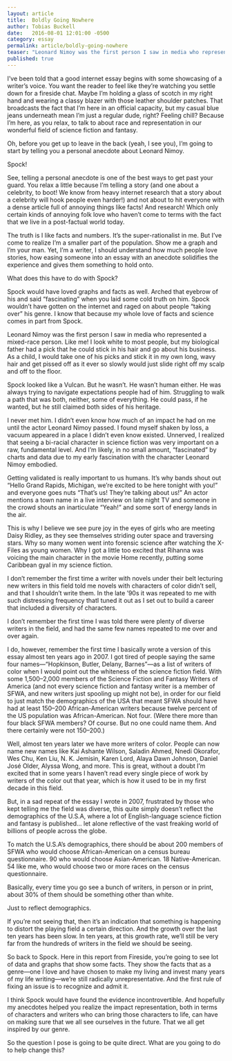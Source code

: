 ```yaml
---
layout: article
title:  Boldly Going Nowhere
author: Tobias Buckell
date:   2016-08-01 12:01:00 -0500
category: essay
permalink: article/boldly-going-nowhere
teaser: "Leonard Nimoy was the first person I saw in media who represented a mixed-race person. Like me!"
published: true
---
```

I’ve been told that a good internet essay begins with some showcasing of a writer’s voice.
You want the reader to feel like they’re watching you settle down for a fireside chat. Maybe I’m holding a glass of scotch in my right hand and wearing a classy blazer with those leather shoulder patches. That broadcasts the fact that I’m here in an official capacity, but my casual blue jeans underneath mean I’m just a regular dude, right?
Feeling chill? Because I’m here, as you relax, to talk to about race and representation in our wonderful field of science fiction and fantasy.

Oh, before you get up to leave in the back (yeah, I see you), I’m going to start by telling you a personal anecdote about Leonard Nimoy.

Spock!

See, telling a personal anecdote is one of the best ways to get past your guard. You relax a little because I’m telling a story (and one about a celebrity, to boot! We know from heavy internet research that a story about a celebrity will hook people even harder!) and not about to hit everyone with a dense article full of annoying things like facts! And research! Which only certain kinds of annoying folk love who haven’t come to terms with the fact that we live in a post-factual world today.

The truth is I like facts and numbers. It’s the super-rationalist in me. But I’ve come to realize I’m a smaller part of the population. Show me a graph and I’m your man. Yet, I’m a writer, I should understand how much people love stories, how easing someone into an essay with an anecdote solidifies the experience and gives them something to hold onto.

What does this have to do with Spock?

Spock would have loved graphs and facts as well. Arched that eyebrow of his and said “fascinating” when you laid some cold truth on him. Spock wouldn’t have gotten on the internet and raged on about people “taking over” his genre. I know that because my whole love of facts and science comes in part from Spock.

Leonard Nimoy was the first person I saw in media who represented a mixed-race person. Like me! I look white to most people, but my biological father had a pick that he could stick in his hair and go about his business. As a child, I would take one of his picks and stick it in my own long, wavy hair and get pissed off as it ever so slowly would just slide right off my scalp and off to the floor.

Spock looked like a Vulcan. But he wasn’t. He wasn’t human either. He was always trying to navigate expectations people had of him. Struggling to walk a path that was both, neither, some of everything. He could pass, if he wanted, but he still claimed both sides of his heritage.

I never met him. I didn’t even know how much of an impact he had on me until the actor Leonard Nimoy passed. I found myself shaken by loss, a vacuum appeared in a place I didn’t even know existed. Unnerved, I realized that seeing a bi-racial character in science fiction was very important on a raw, fundamental level. And I’m likely, in no small amount, “fascinated” by charts and data due to my early fascination with the character Leonard Nimoy embodied.

Getting validated is really important to us humans. It’s why bands shout out “Hello Grand Rapids, Michigan, we’re excited to be here tonight with you!” and everyone goes nuts “That’s us! They’re talking about us!” An actor mentions a town name in a live interview on late night TV and someone in the crowd shouts an inarticulate “Yeah!” and some sort of energy lands in the air.

This is why I believe we see pure joy in the eyes of girls who are meeting Daisy Ridley, as they see themselves striding outer space and traversing stars. Why so many women went into forensic science after watching the X-Files as young women. Why I got a little too excited that Rihanna was voicing the main character in the movie Home recently, putting some Caribbean gyal in my science fiction.

I don’t remember the first time a writer with novels under their belt lecturing new writers in this field told me novels with characters of color didn’t sell, and that I shouldn’t write them. In the late ’90s it was repeated to me with such distressing frequency thatI tuned it out as I set out to build a career that included a diversity of characters.

I don’t remember the first time I was told there were plenty of diverse writers in the field, and had the same few names repeated to me over and over again.

I do, however, remember the first time I basically wrote a version of this essay almost ten years ago in 2007. I got tired of people saying the same four names—“Hopkinson, Butler, Delany, Barnes”—as a list of writers of color when I would point out the whiteness of the science fiction field. With some 1,500–2,000 members of the Science Fiction and Fantasy Writers of America (and not every science fiction and fantasy writer is a member of SFWA, and new writers just spooling up might not be), in order for our field to just match the demographics of the USA that meant SFWA should have had at least 150–200 African-American writers because twelve percent of the US population was African-American. Not four. (Were there more than four black SFWA members? Of course. But no one could name them. And there certainly were not 150–200.)

Well, almost ten years later we have more writers of color. People can now name new names like Kai Ashante Wilson, Saladin Ahmed, Nnedi Okorafor, Wes Chu, Ken Liu, N. K. Jemisin, Karen Lord, Alaya Dawn Johnson, Daniel José Older, Alyssa Wong, and more. This is great, without a doubt I’m excited that in some years I haven’t read every single piece of work by writers of the color out that year, which is how it used to be in my first decade in this field.

But, in a sad repeat of the essay I wrote in 2007, frustrated by those who kept telling me the field was diverse, this quite simply doesn’t reflect the demographics of the U.S.A, where a lot of English-language science fiction and fantasy is published… let alone reflective of the vast freaking world of billions of people across the globe.

To match the U.S.A’s demographics, there should be about 200 members of SFWA who would choose African-American on a census bureau questionnaire. 90 who would choose Asian-American. 18 Native-American. 54 like me, who would choose two or more races on the census questionnaire.

Basically, every time you go see a bunch of writers, in person or in print, about 30% of them should be something other than white.

Just to reflect demographics.

If you’re not seeing that, then it’s an indication that something is happening to distort the playing field a certain direction. And the growth over the last ten years has been slow. In ten years, at this growth rate, we’ll still be very far from the hundreds of writers in the field we should be seeing.

So back to Spock. Here in this report from Fireside, you’re going to see lot of data and graphs that show some facts. They show the facts that as a genre—one I love and have chosen to make my living and invest many years of my life writing—we’re still radically unrepresentative. And the first rule of fixing an issue is to recognize and admit it.

I think Spock would have found the evidence incontrovertible. And hopefully my anecdotes helped you realize the impact representation, both in terms of characters and writers who can bring those characters to life, can have on making sure that we all see ourselves in the future. That we all get inspired by our genre.

So the question I pose is going to be quite direct. What are you going to do to help change this?

